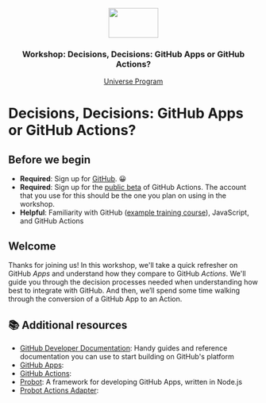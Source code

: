 <p align="center">
  <img src="https://user-images.githubusercontent.com/3791941/31036931-072760fe-a534-11e7-8cd7-0565bdc2727c.png" width="100" height="60">

  <h3 align="center">Workshop: Decisions, Decisions: GitHub Apps or GitHub Actions?<br></h3>

  <p align="center">
    <a href="https://githubuniverse.com/">Universe Program</a>
  </p>
</p>

# Decisions, Decisions: GitHub Apps or GitHub Actions?

## Before we begin
* **Required**: Sign up for [GitHub](https://github.com/join?source=header-home). 😀
* **Required**: Sign up for the [public beta](https://github.com/features/actions) of GitHub Actions. The account that you use for this should be the one you plan on using in the workshop.
* **Helpful**: Familiarity with GitHub ([example training course](https://lab.github.com/githubtraining/introduction-to-github)), JavaScript, and GitHub Actions

## Welcome

Thanks for joining us! In this workshop, we'll take a quick refresher on GitHub _Apps_ and understand how they compare to GitHub _Actions_. We'll guide you through the decision processes needed when understanding how best to integrate with GitHub. And then, we’ll spend some time walking through the conversion of a GitHub App to an Action.

## :books: Additional resources
- [GitHub Developer Documentation](https://developer.github.com/): Handy guides and reference documentation you can use to start building on GitHub's platform
- [GitHub Apps](#TODO): 
- [GitHub Actions](#TODO): 
- [Probot](https://probot.github.io/): A framework for developing GitHub Apps, written in Node.js
- [Probot Actions Adapter](#TODO): 
